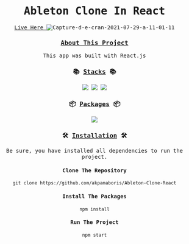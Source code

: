 <div align="center">
<samp>
  <h1>Ableton Clone In React</h1> <a href="https://ableton.netlify.app/"> Live Here </a>
<img src="https://i.ibb.co/VxkpVGh/Capture-d-e-cran-2021-07-29-a-11-01-11.png" alt="Capture-d-e-cran-2021-07-29-a-11-01-11" border="0">  

  
  
<h3><ins>About This Project</ins></h3>
  
<p> This app was built with React.js</p>

<h3>📚 <ins>Stacks</ins> 📚</h3>
<img src="https://img.shields.io/badge/-React-ffd32a?style=for-the-badge&logo=React&logoColor=black">
<img src="https://img.shields.io/badge/-JavaScript-ffd32a?style=for-the-badge&logo=JavaScript&logoColor=black">
<img src="https://img.shields.io/badge/-CSS-ffd32a?style=for-the-badge&logo=CSS&logoColor=black">
<h3>📦 <ins>Packages</ins> 📦</h3>
<img src="https://img.shields.io/badge/react-react-blue">


<h3>🛠️ <ins>Installation</ins> 🛠️</h3>
<p>Be sure, you have installed all dependencies to run the project.</p>
<h4>Clone The Repository</h4>

`git clone https://github.com/akpamaboris/Ableton-Clone-React`
      
      
<h4>Install The Packages</h4>
      
` npm install `
      
<h4>Run The Project</h4>
      
`npm start`
</samp>
</div>
